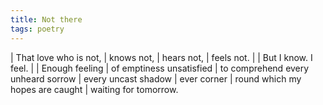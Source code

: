 ```yaml
---
title: Not there
tags: poetry
---
```


| That love who is not,
|   knows not,
|   hears not,
|   feels not.
|
| But I know.  I feel.
|
| Enough feeling
| of emptiness unsatisfied
| to comprehend every unheard sorrow
| every uncast shadow
| ever corner
| round which my hopes are caught
| waiting for tomorrow.
